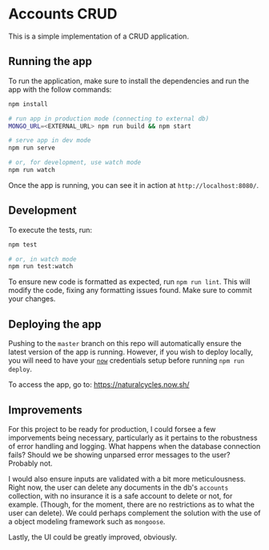# Accounts CRUD

This is a simple implementation of a CRUD application.

## Running the app

To run the application, make sure to install the dependencies and run the
app with the follow commands:

```sh
npm install

# run app in production mode (connecting to external db)
MONGO_URL=<EXTERNAL_URL> npm run build && npm start

# serve app in dev mode
npm run serve

# or, for development, use watch mode
npm run watch
```

Once the app is running, you can see it in action at `http://localhost:8080/`.

## Development

To execute the tests, run:

```sh
npm test

# or, in watch mode
npm run test:watch
```

To ensure new code is formatted as expected, run `npm run lint`. This will
modify the code, fixing any formatting issues found. Make sure to commit your
changes.

## Deploying the app

Pushing to the `master` branch on this repo will automatically ensure the
latest version of the app is running. However, if you wish to deploy locally,
you will need to have your [`now`](https://zeit.co/now) credentials setup
before running `npm run deploy`.

To access the app, go to: https://naturalcycles.now.sh/

## Improvements

For this project to be ready for production, I could forsee a few imporvements
being necessary, particularly as it pertains to the robustness of error
handling and logging. What happens when the database connection fails? Should
we be showing unparsed error messages to the user? Probably not.

I would also ensure inputs are validated with a bit more meticulousness. Right
now, the user can delete any documents in the db's `accounts` collection, with
no insurance it is a safe account to delete or not, for example. (Though, for
the moment, there are no restrictions as to what the user can delete). We could
perhaps complement the solution with the use of a object modeling framework
such as `mongoose`.

Lastly, the UI could be greatly improved, obviously.

